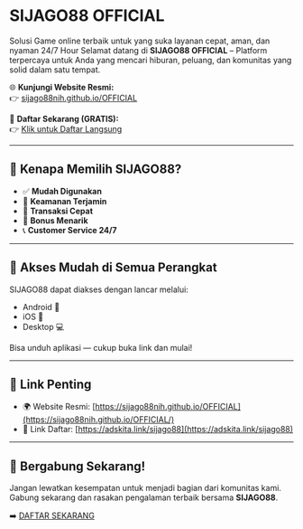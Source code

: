 # SIJAGO88 OFFICIAL
Solusi Game online terbaik untuk yang suka layanan cepat, aman, dan nyaman 24/7 Hour
Selamat datang di **SIJAGO88 OFFICIAL** – Platform terpercaya untuk Anda yang mencari hiburan, peluang, dan komunitas yang solid dalam satu tempat.

🌐 **Kunjungi Website Resmi:**  
👉 [sijago88nih.github.io/OFFICIAL](https://sijago88nih.github.io/OFFICIAL/)

📝 **Daftar Sekarang (GRATIS):**  
👉 [Klik untuk Daftar Langsung](https://adskita.link/sijago88)

---

## 🚀 Kenapa Memilih SIJAGO88?

- ✅ **Mudah Digunakan**
- 🔐 **Keamanan Terjamin**
- 💸 **Transaksi Cepat** 
- 🎁 **Bonus Menarik**
- 📞 **Customer Service 24/7**

---

## 📱 Akses Mudah di Semua Perangkat

SIJAGO88 dapat diakses dengan lancar melalui:
- Android 📱  
- iOS 🍏  
- Desktop 💻  

Bisa unduh aplikasi — cukup buka link dan mulai!

---

## 🔗 Link Penting

- 🌍 Website Resmi: [https://sijago88nih.github.io/OFFICIAL](https://sijago88nih.github.io/OFFICIAL/)
- 📝 Link Daftar: [https://adskita.link/sijago88](https://adskita.link/sijago88)

---

## 🙌 Bergabung Sekarang!

Jangan lewatkan kesempatan untuk menjadi bagian dari komunitas kami.  
Gabung sekarang dan rasakan pengalaman terbaik bersama **SIJAGO88**.

➡️ [DAFTAR SEKARANG](https://adskita.link/sijago88)
